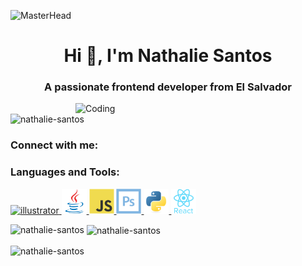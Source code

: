 ![MasterHead](https://user-images.githubusercontent.com/22107794/139580686-887df369-edb8-4bc8-b607-4fbf6d7e4866.gif)
<h1 align="center">Hi 👋, I'm Nathalie Santos</h1>
<h3 align="center">A passionate frontend developer from El Salvador</h3>
<img align="right" alt="Coding" width="400" src="https://media.tenor.com/FP3KLUuiKOkAAAAC/computer-typing.gif">

<p align="left"> <img src="https://komarev.com/ghpvc/?username=nathalie-santos&label=Profile%20views&color=0e75b6&style=flat" alt="nathalie-santos" /> </p>

<h3 align="left">Connect with me:</h3>
<p align="left">
</p>

<h3 align="left">Languages and Tools:</h3>
<p align="left"> <a href="https://www.adobe.com/in/products/illustrator.html" target="_blank" rel="noreferrer"> <img src="https://www.vectorlogo.zone/logos/adobe_illustrator/adobe_illustrator-icon.svg" alt="illustrator" width="40" height="40"/> </a> <a href="https://www.java.com" target="_blank" rel="noreferrer"> <img src="https://raw.githubusercontent.com/devicons/devicon/master/icons/java/java-original.svg" alt="java" width="40" height="40"/> </a> <a href="https://developer.mozilla.org/en-US/docs/Web/JavaScript" target="_blank" rel="noreferrer"> <img src="https://raw.githubusercontent.com/devicons/devicon/master/icons/javascript/javascript-original.svg" alt="javascript" width="40" height="40"/> </a> <a href="https://www.photoshop.com/en" target="_blank" rel="noreferrer"> <img src="https://raw.githubusercontent.com/devicons/devicon/master/icons/photoshop/photoshop-line.svg" alt="photoshop" width="40" height="40"/> </a> <a href="https://www.python.org" target="_blank" rel="noreferrer"> <img src="https://raw.githubusercontent.com/devicons/devicon/master/icons/python/python-original.svg" alt="python" width="40" height="40"/> </a> <a href="https://reactjs.org/" target="_blank" rel="noreferrer"> <img src="https://raw.githubusercontent.com/devicons/devicon/master/icons/react/react-original-wordmark.svg" alt="react" width="40" height="40"/> </a> </p>

<p><img align="left" src="https://github-readme-stats.vercel.app/api/top-langs?username=nathalie-santos&show_icons=true&locale=en&layout=compact" alt="nathalie-santos" /></p>

<p>&nbsp;<img align="center" src="https://github-readme-stats.vercel.app/api?username=nathalie-santos&show_icons=true&locale=en" alt="nathalie-santos" /></p>

<p><img align="center" src="https://github-readme-streak-stats.herokuapp.com/?user=nathalie-santos&" alt="nathalie-santos" /></p>
